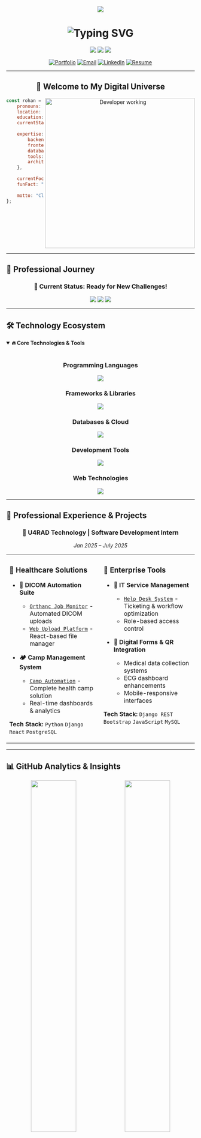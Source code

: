 <div align="center">

<img src="https://capsule-render.vercel.app/api?type=waving&color=0:E1306C,50:FFDC80,100:667eea&height=300&section=header&text=Rohan%20Jangid&fontSize=50&fontColor=fff&animation=twinkling&fontAlignY=38&desc=Full%20Stack%20Developer%20%7C%20Backend%20Specialist&descAlignY=51&descAlign=62" />

<h1>
  <img src="https://readme-typing-svg.herokuapp.com?font=JetBrains+Mono&size=35&pause=1000&color=667EEA&center=true&vCenter=true&width=600&height=70&lines=👋+Hello,+I'm+Rohan+Jangid;🚀+Backend+Architecture+Expert;💻+Full+Stack+Developer;🎯+Problem+Solving+Enthusiast;☕+Code+%2B+Coffee+%3D+Magic" alt="Typing SVG" />
</h1>

<p align="center">
  <img src="https://img.shields.io/badge/🎓_Computer_Engineering-Graduate-success?style=flat-square&labelColor=667eea&color=764ba2" />
  <img src="https://img.shields.io/badge/💼_Status-Open_to_Work-brightgreen?style=flat-square&labelColor=667eea&color=f093fb" />
  <img src="https://img.shields.io/badge/📍_Location-Faridabad,_India-red?style=flat-square&labelColor=667eea&color=4facfe" />
</p>

<div align="center">
  
[![Portfolio](https://custom-icon-badges.demolab.com/badge/-Portfolio-667eea?style=for-the-badge&logo=globe&logoColor=white&labelColor=764ba2)](https://portfoliowebsite-two-beige.vercel.app)
[![Email](https://custom-icon-badges.demolab.com/badge/-Email-EA4335?style=for-the-badge&logo=mail&logoColor=white&labelColor=FF6B6B)](mailto:rohanjangid631@gmail.com)
[![LinkedIn](https://custom-icon-badges.demolab.com/badge/-LinkedIn-0A66C2?style=for-the-badge&logo=linkedin-in&logoColor=white&labelColor=4facfe)](https://www.linkedin.com/in/rohan-jangid-a54b68229/)
[![Resume](https://custom-icon-badges.demolab.com/badge/-Download_Resume-success?style=for-the-badge&logo=download&logoColor=white&labelColor=f093fb)](https://portfoliowebsite-two-beige.vercel.app)

</div>

</div>

---

<div align="center">

## 🌟 Welcome to My Digital Universe

<img align="right" alt="Developer working" width="400" src="https://raw.githubusercontent.com/devSouvik/devSouvik/master/gif3.gif">

</div>

```javascript
const rohan = {
    pronouns: "He" | "Him",
    location: "Faridabad, India 🇮🇳",
    education: "Computer Engineering Graduate 🎓",
    currentStatus: "Seeking Full-time Opportunities",
    
    expertise: {
        backend: ["Java", "Python", "Spring Boot", "Django"],
        frontend: ["React", "JavaScript", "HTML5", "CSS3"],
        databases: ["PostgreSQL", "MySQL"],
        tools: ["Docker", "Git", "Postman", "VS Code"],
        architecture: ["REST APIs", "Microservices", "MVC"]
    },
    
    currentFocus: "Building scalable backend systems",
    funFact: "I can debug code faster than I can make coffee ☕",
    
    motto: "Clean Code, Better Solutions, Endless Learning 🚀"
};
```

<br clear="right"/>

---

## 🎯 Professional Journey

<div align="center">

### 🏢 **Current Status: Ready for New Challenges!**

<img src="https://img.shields.io/badge/Experience-7+_Months_Internship-blue?style=for-the-badge&logo=briefcase&logoColor=white&labelColor=667eea" />
<img src="https://img.shields.io/badge/Projects-6+_Professional_Projects-green?style=for-the-badge&logo=code&logoColor=white&labelColor=4facfe" />
<img src="https://img.shields.io/badge/Specialization-Backend_Development-red?style=for-the-badge&logo=server&logoColor=white&labelColor=f093fb" />

</div>

---

## 🛠️ Technology Ecosystem

<details open>
<summary><b>🔥 Core Technologies & Tools</b></summary>
<br>

<div align="center">

### **Programming Languages**
<p>
  <img src="https://skillicons.dev/icons?i=java,python,javascript,c,cpp" />
</p>

### **Frameworks & Libraries**
<p>
  <img src="https://skillicons.dev/icons?i=spring,django,react,nodejs,bootstrap" />
</p>

### **Databases & Cloud**
<p>
  <img src="https://skillicons.dev/icons?i=postgresql,mysql,docker" />
</p>

### **Development Tools**
<p>
  <img src="https://skillicons.dev/icons?i=git,github,vscode,postman,linux" />
</p>

### **Web Technologies**
<p>
  <img src="https://skillicons.dev/icons?i=html,css,sass" />
</p>

</div>

</details>

---

## 🚀 Professional Experience & Projects

<div align="center">

### 💼 **U4RAD Technology | Software Development Intern**
*Jan 2025 – July 2025*

</div>

<table>
<tr>
<td width="50%" valign="top">

### 🏥 **Healthcare Solutions**
- **🔄 DICOM Automation Suite**
  - [`Orthanc Job Monitor`](https://github.com/rjangid631/U4rad-Orthanc-Job-Monitor-.git) - Automated DICOM uploads
  - [`Web Upload Platform`](https://github.com/rjangid631/U4RAD_DICOM_UPLOAD_PROJECT.git) - React-based file manager
  
- **🏕️ Camp Management System**
  - [`Camp Automation`](https://github.com/rjangid631/campautomation.git) - Complete health camp solution
  - Real-time dashboards & analytics

**Tech Stack:** `Python` `Django` `React` `PostgreSQL`

</td>
<td width="50%" valign="top">

### 🎯 **Enterprise Tools**
- **🧾 IT Service Management**
  - [`Help Desk System`](https://github.com/rjangid631/HelpDesk.git) - Ticketing & workflow optimization
  - Role-based access control
  
- **📱 Digital Forms & QR Integration**
  - Medical data collection systems
  - ECG dashboard enhancements
  - Mobile-responsive interfaces

**Tech Stack:** `Django REST` `Bootstrap` `JavaScript` `MySQL`

</td>
</tr>
</table>

---

## 📊 GitHub Analytics & Insights

<div align="center">

<img width="49%" src="https://github-readme-stats.vercel.app/api?username=rjangid631&show_icons=true&theme=radical&count_private=true&hide_border=true&title_color=667eea&icon_color=f093fb&text_color=c9d1d9&bg_color=0d1117" />
<img width="49%" src="https://github-readme-streak-stats.demolab.com/?user=rjangid631&theme=radical&hide_border=true&background=0D1117&stroke=667eea&ring=f093fb&fire=667eea&currStreakLabel=f093fb" />

<br><br>

<img width="60%" src="https://github-readme-stats.vercel.app/api/top-langs/?username=rjangid631&layout=compact&theme=radical&hide_border=true&title_color=667eea&text_color=c9d1d9&bg_color=0d1117" />

</div>

---

## 🏆 Achievements & Recognition

<div align="center">

<img src="https://github-profile-trophy.vercel.app/?username=rjangid631&theme=radical&no-frame=true&no-bg=true&margin-w=4&row=2&column=4" />

</div>

---

## 📈 Contribution Activity

<div align="center">

<img src="https://github-readme-activity-graph.vercel.app/graph?username=rjangid631&theme=react-dark&hide_border=true&area=true&custom_title=Contribution%20Graph" />

</div>

---

## 🎯 What I Bring to Your Team

<div align="center">

<table>
<tr>
<td align="center" width="33%">
<img src="https://img.icons8.com/color/96/000000/code.png"/>
<h3>🔧 Technical Excellence</h3>
<p><em>Clean, scalable code with best practices</em></p>
</td>
<td align="center" width="33%">
<img src="https://img.icons8.com/color/96/000000/teamwork.png"/>
<h3>🤝 Team Collaboration</h3>
<p><em>Effective communication & project delivery</em></p>
</td>
<td align="center" width="33%">
<img src="https://img.icons8.com/color/96/000000/innovation.png"/>
<h3>💡 Problem Solving</h3>
<p><em>Creative solutions for complex challenges</em></p>
</td>
</tr>
</table>

</div>

---

## 🌱 Currently Learning & Exploring

<div align="center">

```mermaid
mindmap
  root((Learning Journey))
    Microservices
      Spring Cloud
      API Gateway
      Service Discovery
    Cloud Technologies
      AWS Services
      Docker Compose
      Kubernetes Basics
    Advanced Concepts
      System Design
      Database Optimization
      Caching Strategies
```

</div>

---

## 📝 Latest Blog Posts & Insights

<!-- BLOG-POST-LIST:START -->
<div align="center">
<table>
<tr>
<td width="50%">

### 📚 **Technical Articles**
- Building Scalable REST APIs with Spring Boot
- Django Best Practices for Enterprise Applications
- Database Optimization Techniques

</td>
<td width="50%">

### 🎯 **Project Case Studies**
- DICOM File Processing at Scale
- Healthcare Management System Architecture
- Real-time Dashboard Implementation

</td>
</tr>
</table>
</div>
<!-- BLOG-POST-LIST:END -->

---

## 🎨 Fun Zone

<div align="center">

### 🎵 **Coding Playlist**
*What I listen to while coding:*

<img src="https://spotify-recently-played-readme.vercel.app/api?user=your_spotify_id&unique=true" />

### ☕ **Coffee Counter**
*Cups of coffee consumed while coding this month:*

<img src="https://img.shields.io/badge/☕_Coffee_Consumed-147_cups-brown?style=for-the-badge&logo=coffee" />

### 🎯 **Current Mood**
<img src="https://img.shields.io/badge/Current_Status-🚀_Ready_to_Code-success?style=for-the-badge" />

</div>

---

## 🤝 Let's Connect & Collaborate

<div align="center">

### 💼 **Ready to work together? Let's make something amazing!**

<table>
<tr>
<td align="center" width="25%">
<a href="https://portfoliowebsite-two-beige.vercel.app">
<img src="https://img.shields.io/badge/🌐_Portfolio-Visit_Now-667eea?style=for-the-badge&labelColor=764ba2" />
<br><sub><b>View My Work</b></sub>
</a>
</td>
<td align="center" width="25%">
<a href="mailto:rohanjangid631@gmail.com">
<img src="https://img.shields.io/badge/📧_Email-Get_In_Touch-EA4335?style=for-the-badge&labelColor=FF6B6B" />
<br><sub><b>Direct Contact</b></sub>
</a>
</td>
<td align="center" width="25%">
<a href="https://www.linkedin.com/in/rohan-jangid-a54b68229/">
<img src="https://img.shields.io/badge/💼_LinkedIn-Professional_Network-0A66C2?style=for-the-badge&labelColor=4facfe" />
<br><sub><b>Professional Profile</b></sub>
</a>
</td>
<td align="center" width="25%">
<a href="https://portfoliowebsite-two-beige.vercel.app">
<img src="https://img.shields.io/badge/📄_Resume-Download_PDF-success?style=for-the-badge&labelColor=f093fb" />
<br><sub><b>My CV</b></sub>
</a>
</td>
</tr>
</table>

<br>

### 📬 **Open for:**
- 💼 **Full-time Backend/Full Stack Developer positions**
- 🤝 **Freelance & Contract opportunities**  
- 💡 **Collaborative projects & open source contributions**
- 🎓 **Mentoring & knowledge sharing**

<br>

<img src="https://readme-typing-svg.herokuapp.com?font=Fira+Code&size=20&pause=1000&color=667EEA&center=true&vCenter=true&width=600&lines=Thanks+for+visiting+my+profile!+%F0%9F%91%8B;Let's+build+something+amazing+together!+%F0%9F%9A%80;Always+happy+to+connect+and+collaborate!+%E2%9C%A8" alt="Footer Typing SVG" />

</div>

---

<div align="center">

<img src="https://quotes-github-readme.vercel.app/api?type=horizontal&theme=radical" />

<br><br>

<img src="https://komarev.com/ghpvc/?username=rjangid631&color=667eea&style=for-the-badge&label=PROFILE+VISITORS" />
<img src="https://img.shields.io/github/followers/rjangid631?label=Followers&style=for-the-badge&color=f093fb&labelColor=667eea" />

<br>

<img src="https://capsule-render.vercel.app/api?type=waving&color=0:667eea,100:764ba2&height=120&section=footer" />

</div>

